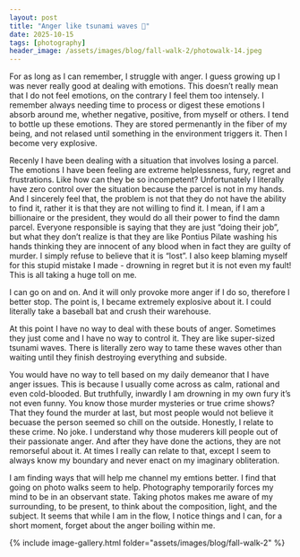 ```yaml
---
layout: post
title: "Anger like tsunami waves 🌊"
date: 2025-10-15
tags: [photography]
header_image: /assets/images/blog/fall-walk-2/photowalk-14.jpeg
---
```


For as long as I can remember, I struggle with anger. I guess growing up I was never really good at dealing with emotions. This doesn’t really mean that I do not feel emotions, on the contrary I feel them too intensely. I remember always needing time to process or digest these emotions I absorb around me, whether negative, positive, from myself or others. I tend to bottle up these emotions. They are stored permenantly in the fiber of my being, and not relased until something in the environment triggers it. Then I become very explosive. 

Recenly I have been dealing with a situation that involves losing a parcel. The emotions I have been feeling are extreme helplessness, fury, regret and frustrations. Like how can they be so incompetent? Unfortunately I literally have zero control over the situation because the parcel is not in my hands. And I sincerely feel that, the problem is not that they do not have the ability to find it, rather it is that they are not willing to find it. I mean, if I am a billionaire or the president, they would do all their power to find the damn parcel. Everyone responsible is saying that they are just “doing their job”, but what they don’t realize is that they are like Pontius Pilate washing his hands thinking they are innocent of any blood when in fact they are guilty of murder. I simply refuse to believe that it is “lost”. I also keep blaming myself for this stupid mistake I made - drowning in regret but it is not even my fault! This is all taking a huge toll on me.

I can go on and on. And it will only provoke more anger if I do so, therefore I better stop. The point is, I became extremely explosive about it. I could literally take a baseball bat and crush their warehouse.

At this point I have no way to deal with these bouts of anger. Sometimes they just come and I have no way to control it. They are like super-sized tsunami waves. There is literally zero way to tame these waves other than waiting until they finish destroying everything and subside. 

You would have no way to tell based on my daily demeanor that I have anger issues. This is because I usually come across as calm, rational and even cold-blooded. But truthfully, inwardly I am drowning in my own fury it’s not even funny. You know those murder mysteries or true crime shows? That they found the murder at last, but most people would not believe it becuase the person seemed so chill on the outside. Honestly, I relate to these crime. No joke. I understand why those muderers kill people out of their passionate anger. And after they have done the actions, they are not remorseful about it. At times I really can relate to that, except I seem to always know my boundary and never enact on my imaginary obliteration.

I am finding ways that will help me channel my emtions better. I find that going on photo walks seem to help. Photography temporarily forces my mind to be in an observant state. Taking photos makes me aware of my surrounding, to be present, to think about the composition, light, and the subject. It seems that while I am in the flow, I notice things and I can, for a short moment, forget about the anger boiling within me.

{% include image-gallery.html folder="assets/images/blog/fall-walk-2" %}